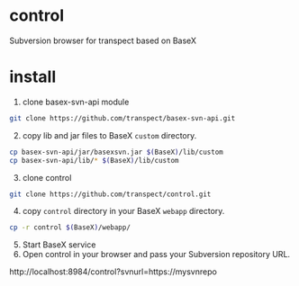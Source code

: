 # control
Subversion browser for transpect based on BaseX

# install
1. clone basex-svn-api module
```bash
git clone https://github.com/transpect/basex-svn-api.git
```
2. copy lib and jar files to BaseX `custom` directory.
```bash
cp basex-svn-api/jar/basexsvn.jar $(BaseX)/lib/custom
cp basex-svn-api/lib/* $(BaseX)/lib/custom
```
3. clone control
```bash
git clone https://github.com/transpect/control.git
```
4. copy `control` directory in your BaseX `webapp` directory.
```bash
cp -r control $(BaseX)/webapp/
```
5. Start BaseX service
6. Open control in your browser and pass your Subversion repository URL.

http://localhost:8984/control?svnurl=https://mysvnrepo
